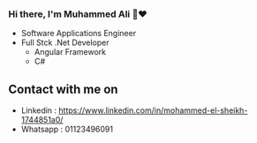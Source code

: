 ### Hi there, I'm Muhammed Ali 👋❤️

-  Software Applications Engineer
-  Full Stck .Net Developer
    - Angular Framework
    - C#
  
## Contact with me on
-  Linkedin : https://www.linkedin.com/in/mohammed-el-sheikh-1744851a0/
-  Whatsapp : 01123496091

